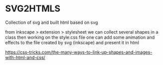 # SVG2HTMLS


Collection of svg and built html based on svg


from inkscape > extension > stylesheet
we can collect several shapes in a class then working on the style.css file
one can add some animation and effects to the file created by svg (inkscape) and present
it in html

https://css-tricks.com/the-many-ways-to-link-up-shapes-and-images-with-html-and-css/

